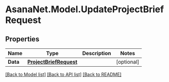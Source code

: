 # AsanaNet.Model.UpdateProjectBriefRequest

## Properties

Name | Type | Description | Notes
------------ | ------------- | ------------- | -------------
**Data** | [**ProjectBriefRequest**](ProjectBriefRequest.md) |  | [optional] 

[[Back to Model list]](../README.md#documentation-for-models) [[Back to API list]](../README.md#documentation-for-api-endpoints) [[Back to README]](../README.md)

